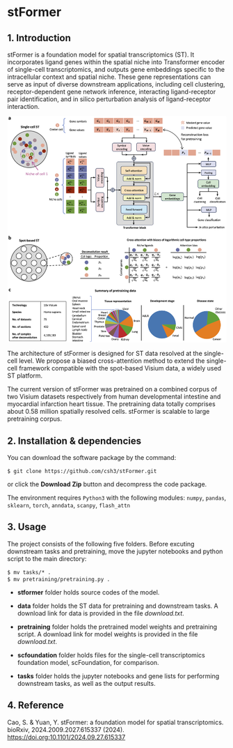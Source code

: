 # stFormer

## 1. Introduction
stFormer is a foundation model for spatial transcriptomics (ST). It incorporates ligand genes within the spatial niche into Transformer encoder of single-cell transcriptomics, and outputs gene embeddings specific to the intracellular context and spatial niche. These gene representations can serve as input of diverse downstream applications, including cell clustering, receptor-dependent gene network inference, interacting ligand-receptor pair identification, and in silico perturbation analysis of ligand-receptor interaction.

![stFormer Architecture](https://github.com/csh3/stFormer/blob/main/schematic_overview.png)

The architecture of stFormer is designed for ST data resolved at the single-cell level. We propose a biased cross-attention method to extend the single-cell framework compatible with the spot-based Visium data, a widely used ST platform. 

The current version of stFormer was pretrained on a combined corpus of two Visium datasets respectively from human developmental intestine and myocardial infarction heart tissue. The pretraining data totally comprises about 0.58 million spatially resolved cells. stFormer is scalable to large pretraining corpus. 

## 2. Installation & dependencies
You can download the software package by the command:

```
$ git clone https://github.com/csh3/stFormer.git
```

or click the **Download Zip** button and decompress the code package.

The environment requires `Python3` with the following modules: 
`numpy`, `pandas`, `sklearn`, `torch`, `anndata`, `scanpy`, `flash_attn`

## 3. Usage
The project consists of the following five folders. Before excuting downstream tasks and pretraining, move the jupyter notebooks and python script to the main directory:

```
$ mv tasks/* .
$ mv pretraining/pretraining.py .
```

* **stformer** folder holds source codes of the model.

* **data** folder holds the ST data for pretraining and downstream tasks. A download link for data is provided in the file *download.txt*.

* **pretraining** folder holds the pretrained model weights and pretraining script. A download link for model weights is provided in the file *download.txt*.

* **scfoundation** folder holds files for the single-cell transcriptomics foundation model, scFoundation, for comparison.

* **tasks** folder holds the jupyter notebooks and gene lists for performing downstream tasks, as well as the output results. 

## 4. Reference
Cao, S. & Yuan, Y. stFormer: a foundation model for spatial transcriptomics. bioRxiv, 2024.2009.2027.615337 (2024). https://doi.org:10.1101/2024.09.27.615337



